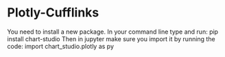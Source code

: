 # Plotly-Cufflinks
 You need to install a new package. In your command line type and run:  pip install chart-studio  Then in jupyter make sure you import it by running the code:  import chart_studio.plotly as py
